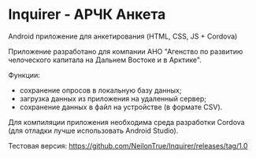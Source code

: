 # Inquirer - АРЧК Анкета
Android приложение для анкетирования (HTML, CSS, JS + Cordova)

Приложение разработано для компании АНО "Агенство по развитию челоческого капитала на Дальнем Востоке и в Арктике".

Функции:
  - сохранение опросов в локальную базу данных;
  - загрузка данных из приложения на удаленный сервер;
  - сохранение данных в файл на устройстве (в формате CSV).
  
Для компиляции приложения необходима среда разработки Cordova (для отладки лучше использовать Android Studio).

Тестовая версия: https://github.com/NeilonTrue/Inquirer/releases/tag/1.0
